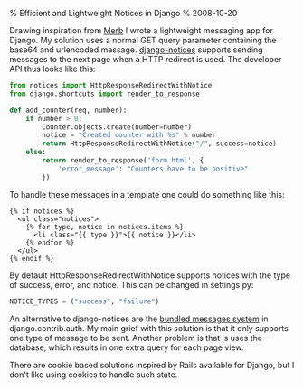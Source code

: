 % Efficient and Lightweight Notices in Django
% 2008-10-20

Drawing inspiration from [Merb][mer] I wrote a lightweight messaging app for
Django. My solution uses a normal GET query parameter
containing the base64 and urlencoded message.
[django-notices][not] supports sending messages to the next page when
a HTTP redirect is used. The developer API thus looks like this:

```py
from notices import HttpResponseRedirectWithNotice
from django.shortcuts import render_to_response

def add_counter(req, number):
    if number > 0:
        Counter.objects.create(number=number)
        notice = "Created counter with %s" % number
        return HttpResponseRedirectWithNotice("/", success=notice)
    else:
        return render_to_response('form.html', {
            'error_message': "Counters have to be positive"
        })
```

To handle these messages in a template one could do something like this:


```django
{% if notices %}
  <ul class="notices">
    {% for type, notice in notices.items %}
      <li class="{{ type }}">{{ notice }}</li>
    {% endfor %}
  </ul>
{% endif %}
```

By default HttpResponseRedirectWithNotice supports notices with the type
of success, error, and notice. This can be changed in settings.py:

```py
NOTICE_TYPES = ("success", "failure")
```

An alternative to django-notices are the [bundled messages system][aut]
in django.contrib.auth. My main grief with this solution is
that it only supports one type of message to be sent. Another
problem is that is uses the database, which results in one extra
query for each page view.

There are cookie based solutions inspired by Rails available for
Django, but I don't like using cookies to handle such state.

[mer]: http://github.com/wycats/merb-core/tree/d4003c983169052551eb884f456600fc826bfa55/lib/merb-core/controller/mixins/controller.rb#L117
[not]: http://github.com/uggedal/django-notices
[aut]: http://docs.djangoproject.com/en/dev/topics/auth/#messages

